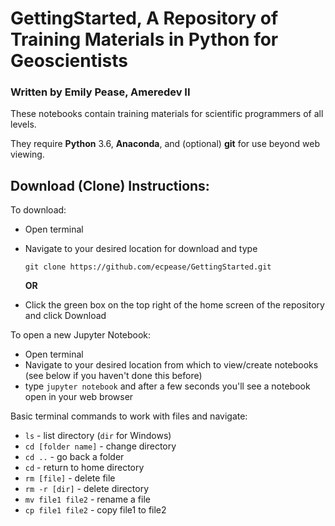 # GettingStarted, A Repository of Training Materials in Python for Geoscientists
### Written by Emily Pease, Ameredev II

These notebooks contain training materials for scientific programmers of all levels.  

They require **Python** 3.6, **Anaconda**, and (optional) **git** for use beyond web viewing.


## Download (Clone) Instructions:


To download:
- Open terminal
- Navigate to your desired location for download and type

	`git clone https://github.com/ecpease/GettingStarted.git`

	**OR**

- Click the green box on the top right of the home screen of the repository and click Download

To open a new Jupyter Notebook:
- Open terminal
- Navigate to your desired location from which to view/create notebooks (see below if you haven't done this before)
- type `jupyter notebook` and after a few seconds you'll see a notebook open in your web browser

Basic terminal commands to work with files and navigate:
- `ls` - list directory (`dir` for Windows)
- `cd [folder name]` - change directory
- `cd ..` - go back a folder
- `cd` - return to home directory
- `rm [file]` - delete file
- `rm -r [dir]` - delete directory
- `mv file1 file2` - rename a file
- `cp file1 file2` - copy file1 to file2

